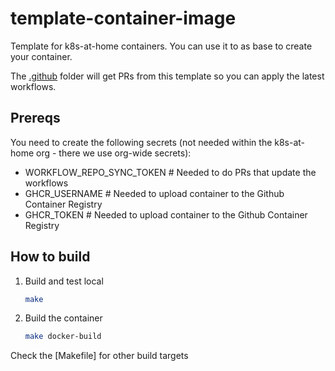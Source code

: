 # template-container-image

Template for k8s-at-home containers. You can use it to as base to create your container.

The [.github](.github) folder will get PRs from this template so you can apply the latest workflows.

## Prereqs

You need to create the following secrets (not needed within the k8s-at-home org - there we use org-wide secrets):
- WORKFLOW_REPO_SYNC_TOKEN # Needed to do PRs that update the workflows
- GHCR_USERNAME # Needed to upload container to the Github Container Registry
- GHCR_TOKEN # Needed to upload container to the Github Container Registry

## How to build

1. Build and test local
    ```bash
    make
    ```
2. Build the container
    ```bash
    make docker-build
    ```

Check the [Makefile] for other build targets



